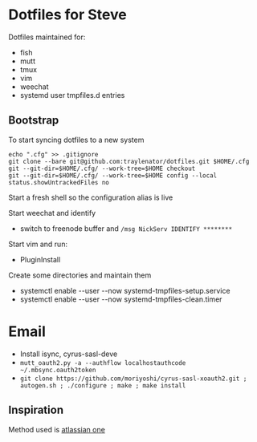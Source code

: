 # Dotfiles for Steve

Dotfiles maintained for:
* fish
* mutt
* tmux
* vim
* weechat
* systemd user tmpfiles.d entries

## Bootstrap
To start syncing dotfiles to a new system
```
echo ".cfg" >> .gitignore
git clone --bare git@github.com:traylenator/dotfiles.git $HOME/.cfg
git --git-dir=$HOME/.cfg/ --work-tree=$HOME checkout
git --git-dir=$HOME/.cfg/ --work-tree=$HOME config --local status.showUntrackedFiles no
```

Start a fresh shell so the configuration alias is live 

Start weechat and identify
* switch to freenode buffer and `/msg NickServ IDENTIFY ********`

Start vim and run:
* PluginInstall

Create some directories and maintain them
* systemctl enable --user --now systemd-tmpfiles-setup.service
* systemctl enable --user --now systemd-tmpfiles-clean.timer


# Email
* Install isync, cyrus-sasl-deve
* `mutt_oauth2.py -a --authflow localhostauthcode ~/.mbsync.oauth2token`
* `git clone https://github.com/moriyoshi/cyrus-sasl-xoauth2.git ; autogen.sh ; ./configure ; make ; make install`

## Inspiration
Method used is [atlassian one](https://www.atlassian.com/git/tutorials/dotfiles)

